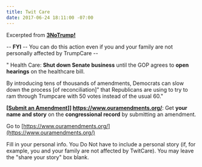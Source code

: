 ```yaml
---
title: Twit Care
date: 2017-06-24 18:11:00 -07:00
---
```


Excerpted from [**3NoTrump!**](http://www.3notrump.org/weekly-actions-june-20-2017/)



-- **FYI** -- You can do this action even if you and your family are not personally affected by TrumpCare --

" Health Care: **Shut down Senate business** until the GOP agrees to **open hearings** on the healthcare bill.

By introducing tens of thousands of amendments, Democrats can slow down the process [of reconciliation]” that Republicans are using to try to ram through Trumpcare with 50 votes instead of the usual 60."


**[[Submit an Amendment](https://www.ouramendments.org/)]] https://www.ouramendments.org/**: Get **your name and story** on the **congressional record** by submitting an amendment. 

Go to [https://www.ouramendments.org/](https://www.ouramendments.org/)

Fill in your personal info.
You Do Not have to include a personal story (if, for example, you and your family are not affected by TwitCare).  You may leave the "share your story" box blank.
